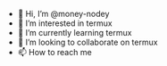 - 👋 Hi, I’m @money-nodey
- 👀 I’m interested in termux
- 🌱 I’m currently learning termux
- 💞️ I’m looking to collaborate on termux
- 📫 How to reach me 

<!---
money-nodey/money-nodey is a ✨ special ✨ repository because its `README.md` (this file) appears on your GitHub profile.
You can click the Preview link to take a look at your changes.
--->
